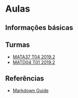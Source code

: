 # Aulas

## Informações básicas


## Turmas
- [MATA37 T04 2019.2](mata37/README.md)
- [MATD04 T01 2019.2](matd04/README.md)


## Referências
- [Markdown Guide](https://www.markdownguide.org/basic-syntax/)



